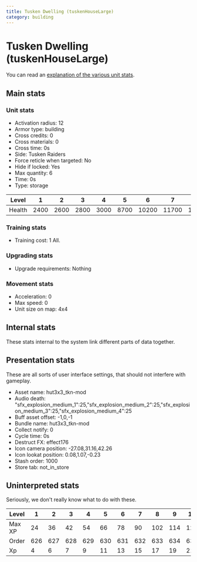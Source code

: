 ```yaml
---
title: Tusken Dwelling (tuskenHouseLarge)
category: building
---
```


# Tusken Dwelling (tuskenHouseLarge)

You can read an [explanation  of the various unit stats](unitexplained.md).

## Main stats

### Unit stats

  * Activation radius: 12
  * Armor type: building
  * Cross credits: 0
  * Cross materials: 0
  * Cross time: 0s
  * Side: Tusken Raiders
  * Force reticle when targeted: No
  * Hide if locked: Yes
  * Max quantity: 6
  * Time: 0s
  * Type: storage

|Level |1   |2   |3   |4   |5   |6    |7    |8    |9    |10   |
|------|----|----|----|----|----|-----|-----|-----|-----|-----|
|Health|2400|2600|2800|3000|8700|10200|11700|13200|14700|16200|


### Training stats

  * Training cost: 1 All.

### Upgrading stats

  * Upgrade requirements: Nothing

### Movement stats

  * Acceleration: 0
  * Max speed: 0
  * Unit size on map: 4x4

## Internal stats

These stats internal to the system link different parts of data together.


## Presentation stats

These are all sorts of user interface settings, that should not interfere with gameplay.

  * Asset name: hut3x3_tkn-mod
  * Audio death: "sfx_explosion_medium_1":25,"sfx_explosion_medium_2":25,"sfx_explosion_medium_3":25,"sfx_explosion_medium_4":25
  * Buff asset offset: -1,0,-1
  * Bundle name: hut3x3_tkn-mod
  * Collect notify: 0
  * Cycle time: 0s
  * Destruct FX: effect176
  * Icon camera position: -27.08,31.16,42.26
  * Icon lookat position: 0.08,1.07,-0.23
  * Stash order: 1000
  * Store tab: not_in_store

## Uninterpreted stats

Seriously, we don't really know what to do with these.

|Level |1  |2  |3  |4  |5  |6  |7  |8  |9  |10 |
|------|---|---|---|---|---|---|---|---|---|---|
|Max XP|24 |36 |42 |54 |66 |78 |90 |102|114|126|
|Order |626|627|628|629|630|631|632|633|634|635|
|Xp    |4  |6  |7  |9  |11 |13 |15 |17 |19 |21 |


